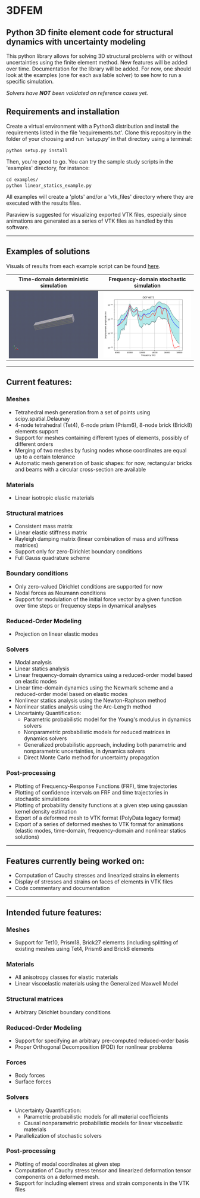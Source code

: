 # 3DFEM
## Python 3D finite element code for structural dynamics with uncertainty modeling

This python library allows for solving 3D structural problems with or without uncertainties using the finite element method.
New features will be added over time.
Documentation for the library will be added. For now, one should look at the examples (one for each available solver) to see how to run a specific simulation.

*Solvers have **NOT** been validated on reference cases yet.*

## Requirements and installation
Create a virtual environment with a Python3 distribution and install the requirements listed in the file 'requirements.txt'.
Clone this repository in the folder of your choosing and run 'setup.py' in that directory using a terminal:

```
python setup.py install
```

Then, you're good to go. You can try the sample study scripts in the 'examples' directory, for instance:

```
cd examples/
python linear_statics_example.py 
```

All examples will create a 'plots' and/or a 'vtk_files' directory where they are executed with the results files. 

Paraview is suggested for visualizing exported VTK files, especially since animations are generated as a series of VTK files as handled by this software.

----

## Examples of solutions

Visuals of results from each example script can be found [here](https://github.com/rcapillon/3DFEM/blob/main/examples_results.md).

| Time-domain deterministic simulation| Frequency-domain stochastic simulation |
|:----:|:----:|
| <img src="https://github.com/rcapillon/3DFEM/blob/main/readme_files/animation_linear_newmark_example.gif" width="400"> | <img src="https://github.com/rcapillon/3DFEM/blob/main/readme_files/plot_U_rand_linear_frequency_UQ_nonparametric_example6673.png" width="400"> |

----

## Current features:

### Meshes
* Tetrahedral mesh generation from a set of points using scipy.spatial.Delaunay
* 4-node tetrahedral (Tet4), 6-node prism (Prism6), 8-node brick (Brick8) elements support
* Support for meshes containing different types of elements, possibly of different orders
* Merging of two meshes by fusing nodes whose coordinates are equal up to a certain tolerance
* Automatic mesh generation of basic shapes: for now, rectangular bricks and beams with a circular cross-section are available

### Materials
* Linear isotropic elastic materials

### Structural matrices
* Consistent mass matrix
* Linear elastic stiffness matrix
* Rayleigh damping matrix (linear combination of mass and stiffness matrices)
* Support only for zero-Dirichlet boundary conditions
* Full Gauss quadrature scheme

### Boundary conditions
* Only zero-valued Dirichlet conditions are supported for now
* Nodal forces as Neumann conditions
* Support for modulation of the initial force vector by a given function over time steps or frequency steps in dynamical analyses

### Reduced-Order Modeling
* Projection on linear elastic modes

### Solvers
* Modal analysis
* Linear statics analysis
* Linear frequency-domain dynamics using a reduced-order model based on elastic modes
* Linear time-domain dynamics using the Newmark scheme and a reduced-order model based on elastic modes
* Nonlinear statics analysis using the Newton-Raphson method
* Nonlinear statics analysis using the Arc-Length method
* Uncertainty Quantification:
  - Parametric probabilistic model for the Young's modulus in dynamics solvers
  - Nonparametric probabilistic models for reduced matrices in dynamics solvers
  - Generalized probabilistic approach, including both parametric and nonparametric uncertainties, in dynamics solvers
  - Direct Monte Carlo method for uncertainty propagation

### Post-processing
* Plotting of Frequency-Response Functions (FRF), time trajectories
* Plotting of confidence intervals on FRF and time trajectories in stochastic simulations
* Plotting of probability density functions at a given step using gaussian kernel density estimation
* Export of a deformed mesh to VTK format (PolyData legacy format)
* Export of a series of deformed meshes to VTK format for animations (elastic modes, time-domain, frequency-domain and nonlinear statics solutions)

----

## Features currently being worked on:
* Computation of Cauchy stresses and linearized strains in elements 
* Display of stresses and strains on faces of elements in VTK files
* Code commentary and documentation

----

## Intended future features: 

### Meshes
* Support for Tet10, Prism18, Brick27 elements (including splitting of existing meshes using Tet4, Prism6 and Brick8 elements

### Materials
* All anisotropy classes for elastic materials
* Linear viscoelastic materials using the Generalized Maxwell Model

### Structural matrices
* Arbitrary Dirichlet boundary conditions

### Reduced-Order Modeling
* Support for specifying an arbitrary pre-computed reduced-order basis
* Proper Orthogonal Decomposition (POD) for nonlinear problems

### Forces
* Body forces
* Surface forces

### Solvers
* Uncertainty Quantification:
  - Parametric probabilistic models for all material coefficients
  - Causal nonparametric probabilistic models for linear viscoelastic materials
* Parallelization of stochastic solvers

### Post-processing
* Plotting of modal coordinates at given step
* Computation of Cauchy stress tensor and linearized deformation tensor components on a deformed mesh.
* Support for including element stress and strain components in the VTK files
